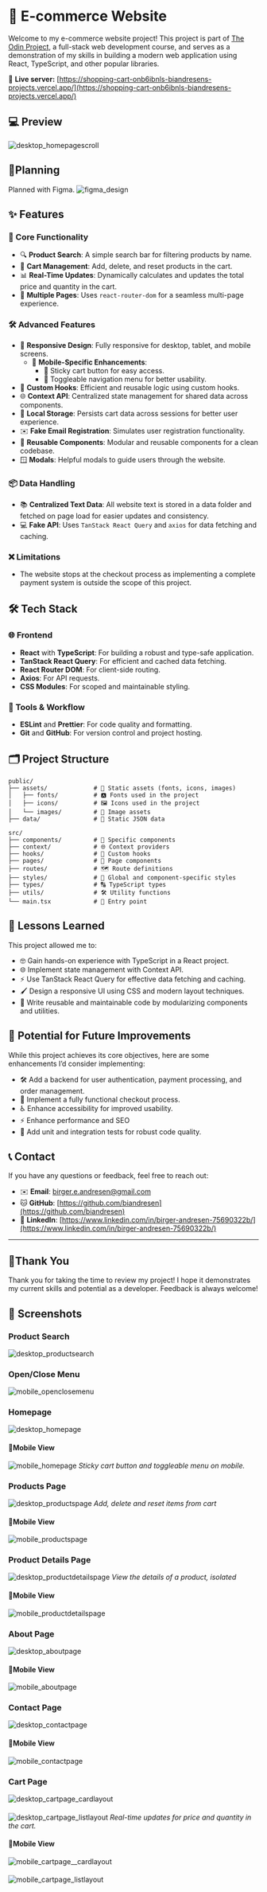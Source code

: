# 🛒 E-commerce Website

Welcome to my e-commerce website project! This project is part of [The Odin Project](https://www.theodinproject.com), a full-stack web development course, and serves as a demonstration of my skills in building a modern web application using React, TypeScript, and other popular libraries.

🚀 **Live server:** [https://shopping-cart-onb6ibnls-biandresens-projects.vercel.app/](https://shopping-cart-onb6ibnls-biandresens-projects.vercel.app/)

## 💻 Preview
![desktop_homepagescroll](https://github.com/user-attachments/assets/c2084324-475a-4294-b72b-5f6ed0a5358a)

## 📝Planning
Planned with Figma.
![figma_design](https://github.com/user-attachments/assets/00ebd83a-d88f-420c-8298-6b30661b7fbf)

## ✨ Features

### 🔑 Core Functionality

- 🔍 **Product Search**: A simple search bar for filtering products by name.
- 🛒 **Cart Management**: Add, delete, and reset products in the cart.
- 📊 **Real-Time Updates**: Dynamically calculates and updates the total price and quantity in the cart.
- 📄 **Multiple Pages**: Uses `react-router-dom` for a seamless multi-page experience.

### 🛠️ Advanced Features

- 📱 **Responsive Design**: Fully responsive for desktop, tablet, and mobile screens.
  - 📲 **Mobile-Specific Enhancements**:
    - 📌 Sticky cart button for easy access.
    - 🍔 Toggleable navigation menu for better usability.
- 🔄 **Custom Hooks**: Efficient and reusable logic using custom hooks.
- 🌐 **Context API**: Centralized state management for shared data across components.
- 💾 **Local Storage**: Persists cart data across sessions for better user experience.
- ✉️ **Fake Email Registration**: Simulates user registration functionality.
- 🧩 **Reusable Components**: Modular and reusable components for a clean codebase.
- 🪟 **Modals**: Helpful modals to guide users through the website.

### 📦 Data Handling

- 📚 **Centralized Text Data**: All website text is stored in a data folder and fetched on page load for easier updates and consistency.
- 💻 **Fake API**: Uses `TanStack React Query` and `axios` for data fetching and caching.

### ❌ Limitations

- The website stops at the checkout process as implementing a complete payment system is outside the scope of this project.

## 🛠️ Tech Stack

### 🌐 Frontend

- **React** with **TypeScript**: For building a robust and type-safe application.
- **TanStack React Query**: For efficient and cached data fetching.
- **React Router DOM**: For client-side routing.
- **Axios**: For API requests.
- **CSS Modules**: For scoped and maintainable styling.

### 🧰 Tools & Workflow

- **ESLint** and **Prettier**: For code quality and formatting.
- **Git** and **GitHub**: For version control and project hosting.

## 🗂️ Project Structure

```
public/
├── assets/             # 📂 Static assets (fonts, icons, images)
│   ├── fonts/          # 🅰️ Fonts used in the project
│   ├── icons/          # 🖼️ Icons used in the project
│   └── images/         # 🌄 Image assets
├── data/               # 📑 Static JSON data

src/
├── components/         # 🧩 Specific components
├── context/            # 🌐 Context providers
├── hooks/              # 🔄 Custom hooks
├── pages/              # 📄 Page components
├── routes/             # 🗺️ Route definitions
├── styles/             # 🎨 Global and component-specific styles
├── types/              # 🔠 TypeScript types
├── utils/              # 🛠️ Utility functions
└── main.tsx            # 🚪 Entry point
```
## 📝 Lessons Learned

This project allowed me to:

- 🤓 Gain hands-on experience with TypeScript in a React project.
- 🌐 Implement state management with Context API.
- ⚡ Use TanStack React Query for effective data fetching and caching.
- 🖌️ Design a responsive UI using CSS and modern layout techniques.
- 🧩 Write reusable and maintainable code by modularizing components and utilities.

## 🚀 Potential for Future Improvements

While this project achieves its core objectives, here are some enhancements I’d consider implementing:

- 🛠️ Add a backend for user authentication, payment processing, and order management.
- 🛒 Implement a fully functional checkout process.
- ♿ Enhance accessibility for improved usability.
- ⚡ Enhance performance and SEO
- 🧪 Add unit and integration tests for robust code quality.

## 📞 Contact

If you have any questions or feedback, feel free to reach out:

- ✉️ **Email**: [birger.e.andresen@gmail.com](mailto\:birger.e.andresen@gmail.com)
- 🐱 **GitHub**: [https://github.com/biandresen](https://github.com/biandresen)
- 💼 **LinkedIn**: [https://www.linkedin.com/in/birger-andresen-75690322b/](https://www.linkedin.com/in/birger-andresen-75690322b/)

---
## 🙏Thank You

Thank you for taking the time to review my project! I hope it demonstrates my current skills and potential as a developer. Feedback is always welcome!

## 📸 Screenshots

### Product Search
![desktop_productsearch](https://github.com/user-attachments/assets/eb8127ba-d860-439c-88b1-51e96f41ce83)

### Open/Close Menu
![mobile_openclosemenu](https://github.com/user-attachments/assets/4d577ffb-4702-4d06-9a80-964058b073ae)

### Homepage
![desktop_homepage](https://github.com/user-attachments/assets/da5e91e7-c988-4742-adba-acda69a93bce)

#### 📱Mobile View
![mobile_homepage](https://github.com/user-attachments/assets/03742c4a-9f42-4f69-acf1-575a061bfdf9)
*Sticky cart button and toggleable menu on mobile.*

### Products Page
![desktop_productspage](https://github.com/user-attachments/assets/54812ace-f420-44d1-aed5-622858d52fbc)
*Add, delete and reset items from cart*

#### 📱Mobile View
![mobile_productspage](https://github.com/user-attachments/assets/132d27c8-7b74-41d8-8dae-0837b82dbb74)

### Product Details Page
![desktop_productdetailspage](https://github.com/user-attachments/assets/f5185d71-55b2-49b8-9abd-b72c41450c5c)
*View the details of a product, isolated*

#### 📱Mobile View
![mobile_productdetailspage](https://github.com/user-attachments/assets/6689db93-74c9-40cc-92ab-ae423397ddf2)

### About Page
![desktop_aboutpage](https://github.com/user-attachments/assets/dc9fa164-9504-487f-9602-738216c7ce74)

#### 📱Mobile View
![mobile_aboutpage](https://github.com/user-attachments/assets/f7a763a8-2da5-4cfb-b08b-842f3270068e)

### Contact Page
![desktop_contactpage](https://github.com/user-attachments/assets/3ae605ae-3d3f-4cbc-bd0c-424e4a731878)

#### 📱Mobile View
![mobile_contactpage](https://github.com/user-attachments/assets/ed26983b-cf09-4bc8-a047-e4e3b6a6400e)

### Cart Page
![desktop_cartpage_cardlayout](https://github.com/user-attachments/assets/104346de-d8d5-4ec9-9b04-8e60a2db4f85)
####
![desktop_cartpage_listlayout](https://github.com/user-attachments/assets/5c72c775-3ed8-4b77-8ced-0feea21c7077)
*Real-time updates for price and quantity in the cart.*

#### 📱Mobile View
![mobile_cartpage__cardlayout](https://github.com/user-attachments/assets/7728b9b9-08fb-45c2-bc55-35ebed314830)
####
![mobile_cartpage_listlayout](https://github.com/user-attachments/assets/ac7c6f13-7c99-4570-bf57-333b9c2c9797)
